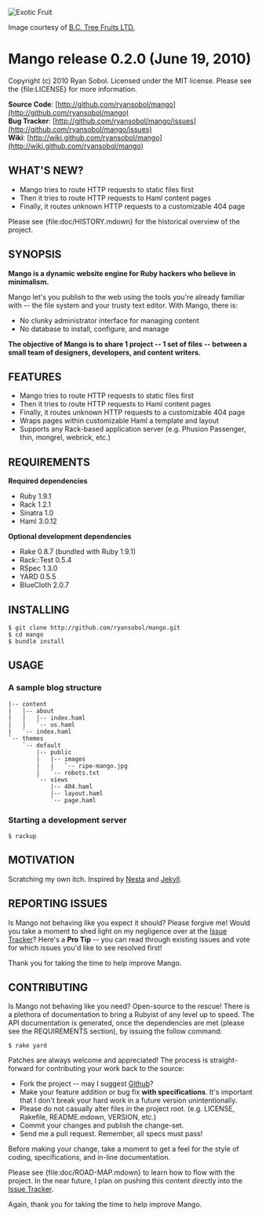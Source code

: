 ![Exotic Fruit](http://www.bctree.com/images/photos/sourced-mango.jpg)

Image courtesy of [B.C. Tree Fruits LTD.](http://www.bctree.com/products/sourced/mango.php)

Mango release 0.2.0 (June 19, 2010)
===================================

Copyright (c) 2010 Ryan Sobol. Licensed under the MIT license.  Please see the {file:LICENSE} for more information.

**Source Code**: [http://github.com/ryansobol/mango](http://github.com/ryansobol/mango)  
**Bug Tracker**: [http://github.com/ryansobol/mango/issues](http://github.com/ryansobol/mango/issues)  
**Wiki**: [http://wiki.github.com/ryansobol/mango](http://wiki.github.com/ryansobol/mango)  

WHAT'S NEW?
-----------

  * Mango tries to route HTTP requests to static files first
  * Then it tries to route HTTP requests to Haml content pages
  * Finally, it routes unknown HTTP requests to a customizable 404 page

Please see {file:doc/HISTORY.mdown} for the historical overview of the project.

SYNOPSIS
--------

**Mango is a dynamic website engine for Ruby hackers who believe in minimalism.**

Mango let's you publish to the web using the tools you're already familiar with -- the file system and your trusty text editor.  With Mango, there is:

  * No clunky administrator interface for managing content
  * No database to install, configure, and manage

**The objective of Mango is to share 1 project -- 1 set of files -- between a small team of designers, developers, and content writers.**

FEATURES
--------

  * Mango tries to route HTTP requests to static files first
  * Then it tries to route HTTP requests to Haml content pages
  * Finally, it routes unknown HTTP requests to a customizable 404 page
  * Wraps pages within customizable Haml a template and layout
  * Supports any Rack-based application server (e.g. Phusion Passenger, thin, mongrel, webrick, etc.)

REQUIREMENTS
------------

**Required dependencies**

  * Ruby 1.9.1
  * Rack 1.2.1
  * Sinatra 1.0
  * Haml 3.0.12

**Optional development dependencies**

  * Rake 0.8.7 (bundled with Ruby 1.9.1)
  * Rack::Test 0.5.4
  * RSpec 1.3.0
  * YARD 0.5.5
  * BlueCloth 2.0.7

INSTALLING
----------

    $ git clone http://github.com/ryansobol/mango.git
    $ cd mango
    $ bundle install

USAGE
-----

### A sample blog structure

    |-- content
    |   |-- about
    |   |   |-- index.haml
    |   |   `-- us.haml
    |   `-- index.haml
    `-- themes
        `-- default
            |-- public
            |   |-- images
            |   |   `-- ripe-mango.jpg
            |   `-- robots.txt
            `-- views
                |-- 404.haml
                |-- layout.haml
                `-- page.haml

### Starting a development server

    $ rackup

MOTIVATION
----------

Scratching my own itch.  Inspired by [Nesta](http://effectif.com/nesta) and [Jekyll](http://jekyllrb.com/).

REPORTING ISSUES
----------------

Is Mango not behaving like you expect it should?  Please forgive me!  Would you take a moment to shed light on my negligence over at the [Issue Tracker](http://github.com/ryansobol/mango/issues)?  Here's a **Pro Tip** -- you can read through existing issues and vote for which issues you'd like to see resolved first!

Thank you for taking the time to help improve Mango.

CONTRIBUTING
------------

Is Mango not behaving like you need?  Open-source to the rescue!  There is a plethora of documentation to bring a Rubyist of any level up to speed.  The API documentation is generated, once the dependencies are met (please see the REQUIREMENTS section), by issuing the follow command:

    $ rake yard

Patches are always welcome and appreciated!  The process is straight-forward for contributing your work back to the source:

* Fork the project -- may I suggest [Github](http://www.github.com)?
* Make your feature addition or bug fix **with specifications**.  It's important that I don't break your hard work in a future version unintentionally.
* Please do not casually alter files in the project root. (e.g. LICENSE, Rakefile, README.mdown, VERSION, etc.)
* Commit your changes and publish the change-set.
* Send me a pull request.  Remember, all specs must pass!

Before making your change, take a moment to get a feel for the style of coding, specifications, and in-line documentation.

Please see {file:doc/ROAD-MAP.mdown} to learn how to flow with the project.  In the near future, I plan on pushing this content directly into the [Issue Tracker](http://github.com/ryansobol/mango/issues).

Again, thank you for taking the time to help improve Mango.
